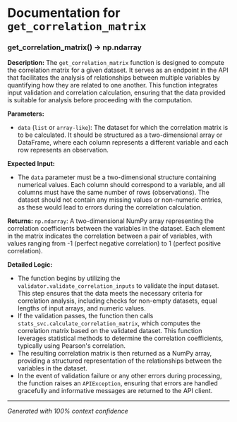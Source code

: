 # Documentation for `get_correlation_matrix`

### get_correlation_matrix() -> np.ndarray

**Description:**
The `get_correlation_matrix` function is designed to compute the correlation matrix for a given dataset. It serves as an endpoint in the API that facilitates the analysis of relationships between multiple variables by quantifying how they are related to one another. This function integrates input validation and correlation calculation, ensuring that the data provided is suitable for analysis before proceeding with the computation.

**Parameters:**
- `data` (`list` or `array-like`): The dataset for which the correlation matrix is to be calculated. It should be structured as a two-dimensional array or DataFrame, where each column represents a different variable and each row represents an observation.

**Expected Input:**
- The `data` parameter must be a two-dimensional structure containing numerical values. Each column should correspond to a variable, and all columns must have the same number of rows (observations). The dataset should not contain any missing values or non-numeric entries, as these would lead to errors during the correlation calculation.

**Returns:**
`np.ndarray`: A two-dimensional NumPy array representing the correlation coefficients between the variables in the dataset. Each element in the matrix indicates the correlation between a pair of variables, with values ranging from -1 (perfect negative correlation) to 1 (perfect positive correlation).

**Detailed Logic:**
- The function begins by utilizing the `validator.validate_correlation_inputs` to validate the input dataset. This step ensures that the data meets the necessary criteria for correlation analysis, including checks for non-empty datasets, equal lengths of input arrays, and numeric values.
- If the validation passes, the function then calls `stats_svc.calculate_correlation_matrix`, which computes the correlation matrix based on the validated dataset. This function leverages statistical methods to determine the correlation coefficients, typically using Pearson's correlation.
- The resulting correlation matrix is then returned as a NumPy array, providing a structured representation of the relationships between the variables in the dataset.
- In the event of validation failure or any other errors during processing, the function raises an `APIException`, ensuring that errors are handled gracefully and informative messages are returned to the API client.

---
*Generated with 100% context confidence*

